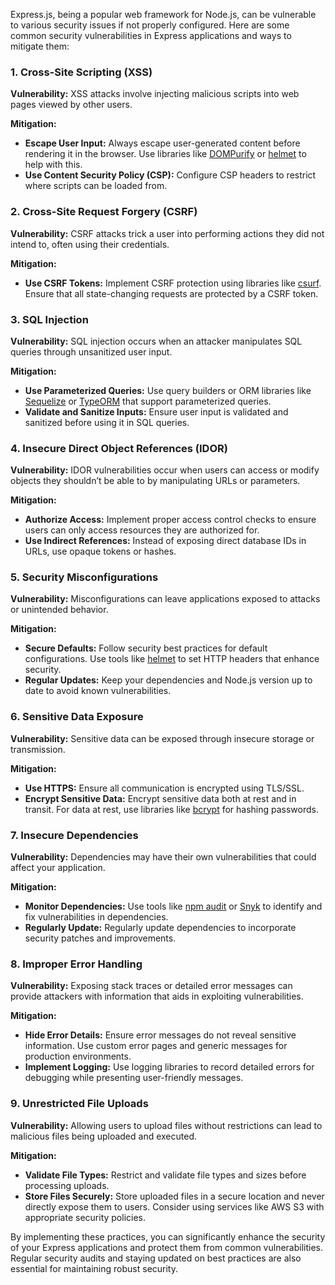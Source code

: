 Express.js, being a popular web framework for Node.js, can be vulnerable to various security issues if not properly configured. Here are some common security vulnerabilities in Express applications and ways to mitigate them:

### 1. **Cross-Site Scripting (XSS)**

**Vulnerability:** XSS attacks involve injecting malicious scripts into web pages viewed by other users.

**Mitigation:**
- **Escape User Input:** Always escape user-generated content before rendering it in the browser. Use libraries like [DOMPurify](https://github.com/cure53/DOMPurify) or [helmet](https://helmetjs.github.io/) to help with this.
- **Use Content Security Policy (CSP):** Configure CSP headers to restrict where scripts can be loaded from.

### 2. **Cross-Site Request Forgery (CSRF)**

**Vulnerability:** CSRF attacks trick a user into performing actions they did not intend to, often using their credentials.

**Mitigation:**
- **Use CSRF Tokens:** Implement CSRF protection using libraries like [csurf](https://www.npmjs.com/package/csurf). Ensure that all state-changing requests are protected by a CSRF token.

### 3. **SQL Injection**

**Vulnerability:** SQL injection occurs when an attacker manipulates SQL queries through unsanitized user input.

**Mitigation:**
- **Use Parameterized Queries:** Use query builders or ORM libraries like [Sequelize](https://sequelize.org/) or [TypeORM](https://typeorm.io/) that support parameterized queries.
- **Validate and Sanitize Inputs:** Ensure user input is validated and sanitized before using it in SQL queries.

### 4. **Insecure Direct Object References (IDOR)**

**Vulnerability:** IDOR vulnerabilities occur when users can access or modify objects they shouldn’t be able to by manipulating URLs or parameters.

**Mitigation:**
- **Authorize Access:** Implement proper access control checks to ensure users can only access resources they are authorized for.
- **Use Indirect References:** Instead of exposing direct database IDs in URLs, use opaque tokens or hashes.

### 5. **Security Misconfigurations**

**Vulnerability:** Misconfigurations can leave applications exposed to attacks or unintended behavior.

**Mitigation:**
- **Secure Defaults:** Follow security best practices for default configurations. Use tools like [helmet](https://helmetjs.github.io/) to set HTTP headers that enhance security.
- **Regular Updates:** Keep your dependencies and Node.js version up to date to avoid known vulnerabilities.

### 6. **Sensitive Data Exposure**

**Vulnerability:** Sensitive data can be exposed through insecure storage or transmission.

**Mitigation:**
- **Use HTTPS:** Ensure all communication is encrypted using TLS/SSL.
- **Encrypt Sensitive Data:** Encrypt sensitive data both at rest and in transit. For data at rest, use libraries like [bcrypt](https://www.npmjs.com/package/bcrypt) for hashing passwords.

### 7. **Insecure Dependencies**

**Vulnerability:** Dependencies may have their own vulnerabilities that could affect your application.

**Mitigation:**
- **Monitor Dependencies:** Use tools like [npm audit](https://docs.npmjs.com/cli/v7/commands/npm-audit) or [Snyk](https://snyk.io/) to identify and fix vulnerabilities in dependencies.
- **Regularly Update:** Regularly update dependencies to incorporate security patches and improvements.

### 8. **Improper Error Handling**

**Vulnerability:** Exposing stack traces or detailed error messages can provide attackers with information that aids in exploiting vulnerabilities.

**Mitigation:**
- **Hide Error Details:** Ensure error messages do not reveal sensitive information. Use custom error pages and generic messages for production environments.
- **Implement Logging:** Use logging libraries to record detailed errors for debugging while presenting user-friendly messages.

### 9. **Unrestricted File Uploads**

**Vulnerability:** Allowing users to upload files without restrictions can lead to malicious files being uploaded and executed.

**Mitigation:**
- **Validate File Types:** Restrict and validate file types and sizes before processing uploads.
- **Store Files Securely:** Store uploaded files in a secure location and never directly expose them to users. Consider using services like AWS S3 with appropriate security policies.

By implementing these practices, you can significantly enhance the security of your Express applications and protect them from common vulnerabilities. Regular security audits and staying updated on best practices are also essential for maintaining robust security.